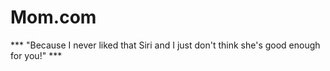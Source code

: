 # Mom.com

*** "Because I never liked that Siri and I just don't think she's good enough for you!" ***